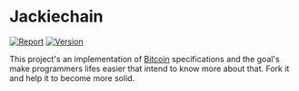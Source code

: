 <h1 align="left">Jackiechain</h1>
<p align="left">
<a href="https://goreportcard.com/report/github.com/guiferpa/jackiechain"><img src="https://goreportcard.com/badge/github.com/guiferpa/jackiechain?1=1" alt="Report"></a>
<a href="#"><img src="https://img.shields.io/badge/version-0.0.1-brightgreen.svg" alt="Version"></a>
</p>

This project's an implementation of [Bitcoin](https://bitcoin.org/en/) specifications and the goal's make programmers lifes easier that intend to know more about that. Fork it and help it to become more solid.
